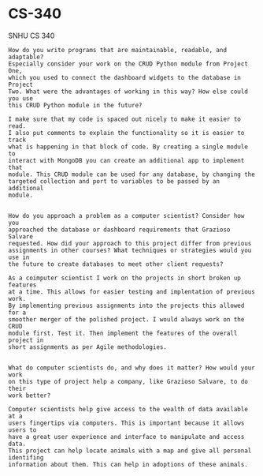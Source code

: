 # CS-340
SNHU CS 340

    How do you write programs that are maintainable, readable, and adaptable? 
    Especially consider your work on the CRUD Python module from Project One, 
    which you used to connect the dashboard widgets to the database in Project 
    Two. What were the advantages of working in this way? How else could you use 
    this CRUD Python module in the future?
    
    I make sure that my code is spaced out nicely to make it easier to read.
    I also put comments to explain the functionality so it is easier to track 
    what is happening in that block of code. By creating a single module to 
    interact with MongoDB you can create an additional app to implement that 
    module. This CRUD module can be used for any database, by changing the 
    targeted collection and port to variables to be passed by an additional 
    module.
    
    
    How do you approach a problem as a computer scientist? Consider how you 
    approached the database or dashboard requirements that Grazioso Salvare 
    requested. How did your approach to this project differ from previous 
    assignments in other courses? What techniques or strategies would you use in 
    the future to create databases to meet other client requests?
    
    As a coimputer scientist I work on the projects in short broken up features
    at a time. This allows for easier testing and implentation of previous work.
    By implementing previous assignments into the projects this allowed for a 
    smoother merger of the polished project. I would always work on the CRUD
    module first. Test it. Then implement the features of the overall project in 
    short assignments as per Agile methodologies.
    
    
    What do computer scientists do, and why does it matter? How would your work 
    on this type of project help a company, like Grazioso Salvare, to do their 
    work better?
    
    Computer scientists help give access to the wealth of data available at a 
    users fingertips via computers. This is important because it allows users to 
    have a great user experience and interface to manipulate and access data.
    This project can help locate animals with a map and give all personal identifing
    information about them. This can help in adoptions of these animals.
